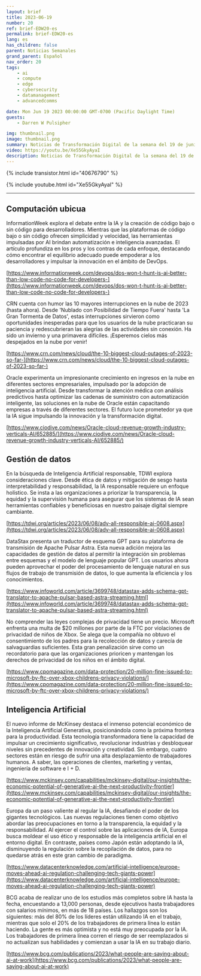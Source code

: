 ```yaml
---
layout: brief
title: 2023-06-19
number: 20
ref: brief-EDW20-es
permalink: brief-EDW20-es
lang: es
has_children: false
parent: Noticias Semanales
grand_parent: Español
nav_order: 20
tags:
    - ai
    - compute
    - edge
    - cybersecurity
    - datamanagement
    - advancedcomms

date: Mon Jun 19 2023 00:00:00 GMT-0700 (Pacific Daylight Time)
guests:
    - Darren W Pulsipher

img: thumbnail.png
image: thumbnail.png
summary: Noticias de Transformación Digital de la semana del 19 de junio de 2023 que incluyen historias de gerentes que reemplazan a los trabajadores con inteligencia artificial, nuevas interrupciones en la Nube y leyes de privacidad que afectan a las grandes empresas tecnológicas.
video: https://youtu.be/Xe55GkyAyaI
description: Noticias de Transformación Digital de la semana del 19 de junio de 2023 que incluyen historias de gerentes que reemplazan a los trabajadores con inteligencia artificial, nuevas interrupciones en la Nube y leyes de privacidad que afectan a las grandes empresas tecnológicas.
---
```



{% include transistor.html id="40676790" %}



{% include youtube.html id="Xe55GkyAyaI" %}


---

## Computación ubicua

InformationWeek explora el debate entre la IA y la creación de código bajo o sin código para desarrolladores. Mientras que las plataformas de código bajo o sin código ofrecen simplicidad y velocidad, las herramientas impulsadas por AI brindan automatización e inteligencia avanzadas. El artículo profundiza en los pros y los contras de cada enfoque, destacando cómo encontrar el equilibrio adecuado puede empoderar a los desarrolladores y impulsar la innovación en el ámbito de DevOps.

[https://www.informationweek.com/devops/dos-won-t-hunt-is-ai-better-than-low-code-no-code-for-developers-](https://www.informationweek.com/devops/dos-won-t-hunt-is-ai-better-than-low-code-no-code-for-developers-)

CRN cuenta con humor las 10 mayores interrupciones en la nube de 2023 (hasta ahora). Desde 'Nublado con Posibilidad de Tiempo Fuera' hasta 'La Gran Tormenta de Datos', estas interrupciones sirvieron como oportunidades inesperadas para que los usuarios de la nube practicaran su paciencia y redescubrieran las alegrías de las actividades sin conexión. Ha sido un invierno y una primavera difíciles. ¡Esperemos cielos más despejados en la nube por venir!

[https://www.crn.com/news/cloud/the-10-biggest-cloud-outages-of-2023-so-far-](https://www.crn.com/news/cloud/the-10-biggest-cloud-outages-of-2023-so-far-)

Oracle experimenta un impresionante crecimiento en ingresos en la nube en diferentes sectores empresariales, impulsado por la adopción de inteligencia artificial. Desde transformar la atención médica con análisis predictivos hasta optimizar las cadenas de suministro con automatización inteligente, las soluciones en la nube de Oracle están capacitando empresas a través de diferentes sectores. El futuro luce prometedor ya que la IA sigue impulsando la innovación y la transformación digital.

[https://www.ciodive.com/news/Oracle-cloud-revenue-growth-industry-verticals-AI/652885/](https://www.ciodive.com/news/Oracle-cloud-revenue-growth-industry-verticals-AI/652885/)

## Gestión de datos

En la búsqueda de Inteligencia Artificial responsable, TDWI explora consideraciones clave. Desde ética de datos y mitigación de sesgo hasta interpretabilidad y responsabilidad, la IA responsable requiere un enfoque holístico. Se insta a las organizaciones a priorizar la transparencia, la equidad y la supervisión humana para asegurar que los sistemas de IA sean herramientas confiables y beneficiosas en nuestro paisaje digital siempre cambiante.

[https://tdwi.org/articles/2023/06/08/adv-all-responsible-ai-0608.aspx](https://tdwi.org/articles/2023/06/08/adv-all-responsible-ai-0608.aspx)

DataStax presenta un traductor de esquema GPT para su plataforma de transmisión de Apache Pulsar Astra. Esta nueva adición mejora las capacidades de gestión de datos al permitir la integración sin problemas entre esquemas y el modelo de lenguaje popular GPT. Los usuarios ahora pueden aprovechar el poder del procesamiento de lenguaje natural en sus flujos de trabajo de transmisión de datos, lo que aumenta la eficiencia y los conocimientos.

[https://www.infoworld.com/article/3699748/datastax-adds-schema-gpt-translator-to-apache-pulsar-based-astra-streaming.html](https://www.infoworld.com/article/3699748/datastax-adds-schema-gpt-translator-to-apache-pulsar-based-astra-streaming.html)

No comprender las leyes complejas de privacidad tiene un precio. Microsoft enfrenta una multa de $20 millones por parte de la FTC por violaciones de privacidad de niños de Xbox. Se alega que la compañía no obtuvo el consentimiento de los padres para la recolección de datos y carecía de salvaguardias suficientes. Esta gran penalización sirve como un recordatorio para que las organizaciones prioricen y mantengan los derechos de privacidad de los niños en el ámbito digital.

[https://www.cpomagazine.com/data-protection/20-million-fine-issued-to-microsoft-by-ftc-over-xbox-childrens-privacy-violations/](https://www.cpomagazine.com/data-protection/20-million-fine-issued-to-microsoft-by-ftc-over-xbox-childrens-privacy-violations/)

## Inteligencia Artificial

El nuevo informe de McKinsey destaca el inmenso potencial económico de la Inteligencia Artificial Generativa, posicionándola como la próxima frontera para la productividad. Esta tecnología transformadora tiene la capacidad de impulsar un crecimiento significativo, revolucionar industrias y desbloquear niveles sin precedentes de innovación y creatividad. Sin embargo, cuatro sectores están en riesgo de sufrir una alta desplazamiento de trabajadores humanos. A saber, las operaciones de clientes, marketing y ventas, ingeniería de software e I + D.

[https://www.mckinsey.com/capabilities/mckinsey-digital/our-insights/the-economic-potential-of-generative-ai-the-next-productivity-frontier](https://www.mckinsey.com/capabilities/mckinsey-digital/our-insights/the-economic-potential-of-generative-ai-the-next-productivity-frontier)

Europa da un paso valiente al regular la IA, desafiando el poder de los gigantes tecnológicos. Las nuevas regulaciones tienen como objetivo abordar las preocupaciones en torno a la transparencia, la equidad y la responsabilidad. Al ejercer el control sobre las aplicaciones de IA, Europa busca moldear el uso ético y responsable de la inteligencia artificial en el entorno digital. En contraste, países como Japón están adoptando la IA, disminuyendo la regulación sobre la recopilación de datos, para no quedarse atrás en este gran cambio de paradigma.

[https://www.datacenterknowledge.com/artificial-intelligence/europe-moves-ahead-ai-regulation-challenging-tech-giants-power](https://www.datacenterknowledge.com/artificial-intelligence/europe-moves-ahead-ai-regulation-challenging-tech-giants-power)

BCG acaba de realizar uno de los estudios más completos sobre IA hasta la fecha, encuestando a 13,000 personas, desde ejecutivos hasta trabajadores con salarios mínimos, en más de 18 países. Los hallazgos son los siguientes: más del 80% de los líderes están utilizando IA en el trabajo, mientras que solo el 20% de los trabajadores de primera línea lo están haciendo. La gente es más optimista y no está muy preocupada por la IA. Los trabajadores de primera línea corren el riesgo de ser reemplazados si no actualizan sus habilidades y comienzan a usar la IA en su trabajo diario.

[https://www.bcg.com/publications/2023/what-people-are-saying-about-ai-at-work](https://www.bcg.com/publications/2023/what-people-are-saying-about-ai-at-work)


